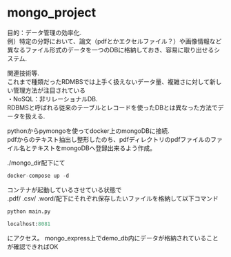 # mongo_project

目的：データ管理の効率化.    
例）特定の分野において、論文（pdfとかエクセルファイル？）や画像情報など異なるファイル形式のデータを一つのDBに格納しておき、容易に取り出せるシステム.  

関連技術等.  
これまで種類だったRDMBSでは上手く扱えないデータ量、複雑さに対して新しい管理方法が注目されている   
・NoSQL：非リレーショナルDB.  
RDBMSと呼ばれる従来のテーブルとレコードを使ったDBとは異なった方法でデータを扱える.  

pythonからpymongoを使ってdocker上のmongoDBに接続.  
pdfからのテキスト抽出し整形したのち、pdfディレクトリのpdfファイルのファイル名とテキストをmongoDBへ登録出来るよう作成。

./mongo_dir配下にて
```python
docker-compose up -d
```

コンテナが起動しているさせている状態で　   
.pdf/
.csv/
.word/配下にそれぞれ保存したいファイルを格納して以下コマンド
```python
python main.py
```
```python
localhost:8081
```
にアクセス。
mongo_express上でdemo_db内にデータが格納されていることが確認できればOK
